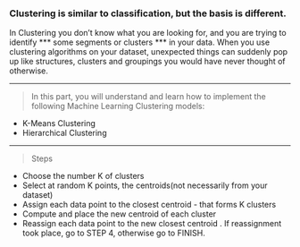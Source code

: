 ### Clustering is similar to classification, but the basis is different. 

In Clustering you don’t know what you are looking for, and you are trying to identify *** some segments or clusters  ***
in your data. 
When you use clustering algorithms on your dataset, unexpected things can suddenly pop up like structures, 
clusters and groupings you would have never thought of otherwise.

---
> In this part, you will understand and learn how to implement the following Machine Learning Clustering models:

* K-Means Clustering
* Hierarchical Clustering

---

> Steps

* Choose the number K of clusters
* Select at random K points, the centroids(not necessarily from your dataset)
* Assign each data point to the closest centroid - that forms K clusters
* Compute and place the new centroid of each cluster
* Reassign each data point  to the new closest centroid .
If reassignment took place, go to STEP 4, otherwise go to FINISH.

